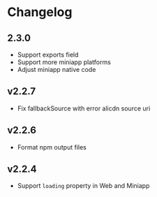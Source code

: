 # Changelog

## 2.3.0

- Support exports field
- Support more miniapp platforms
- Adjust miniapp native code

## v2.2.7

- Fix fallbackSource with error alicdn source uri

## v2.2.6

- Format npm output files

## v2.2.4

- Support `loading` property in Web and Miniapp
